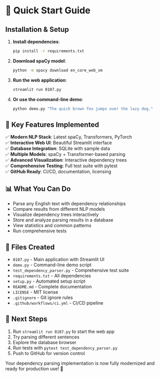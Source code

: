 # 🚀 Quick Start Guide

## Installation & Setup

1. **Install dependencies**:
   ```bash
   pip install -r requirements.txt
   ```

2. **Download spaCy model**:
   ```bash
   python -m spacy download en_core_web_sm
   ```

3. **Run the web application**:
   ```bash
   streamlit run 0107.py
   ```

4. **Or use the command-line demo**:
   ```bash
   python demo.py "The quick brown fox jumps over the lazy dog."
   ```

## 🌟 Key Features Implemented

✅ **Modern NLP Stack**: Latest spaCy, Transformers, PyTorch  
✅ **Interactive Web UI**: Beautiful Streamlit interface  
✅ **Database Integration**: SQLite with sample data  
✅ **Multiple Models**: spaCy + Transformer-based parsing  
✅ **Advanced Visualization**: Interactive dependency trees  
✅ **Comprehensive Testing**: Full test suite with pytest  
✅ **GitHub Ready**: CI/CD, documentation, licensing  

## 📊 What You Can Do

- Parse any English text with dependency relationships
- Compare results from different NLP models
- Visualize dependency trees interactively
- Store and analyze parsing results in a database
- View statistics and common patterns
- Run comprehensive tests

## 🔧 Files Created

- `0107.py` - Main application with Streamlit UI
- `demo.py` - Command-line demo script
- `test_dependency_parser.py` - Comprehensive test suite
- `requirements.txt` - All dependencies
- `setup.py` - Automated setup script
- `README.md` - Complete documentation
- `LICENSE` - MIT license
- `.gitignore` - Git ignore rules
- `.github/workflows/ci.yml` - CI/CD pipeline

## 🎯 Next Steps

1. Run `streamlit run 0107.py` to start the web app
2. Try parsing different sentences
3. Explore the database browser
4. Run tests with `pytest test_dependency_parser.py`
5. Push to GitHub for version control

Your dependency parsing implementation is now fully modernized and ready for production use! 🎉
